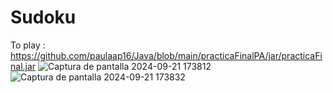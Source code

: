 # Sudoku
To play : https://github.com/paulaap16/Java/blob/main/practicaFinalPA/jar/practicaFinal.jar
![Captura de pantalla 2024-09-21 173812](https://github.com/user-attachments/assets/177f92cd-ebd3-4ec3-93c8-3fb7bbc3e7a9)
![Captura de pantalla 2024-09-21 173832](https://github.com/user-attachments/assets/030d2bfd-1e67-4fd7-beeb-428b147a7788)
